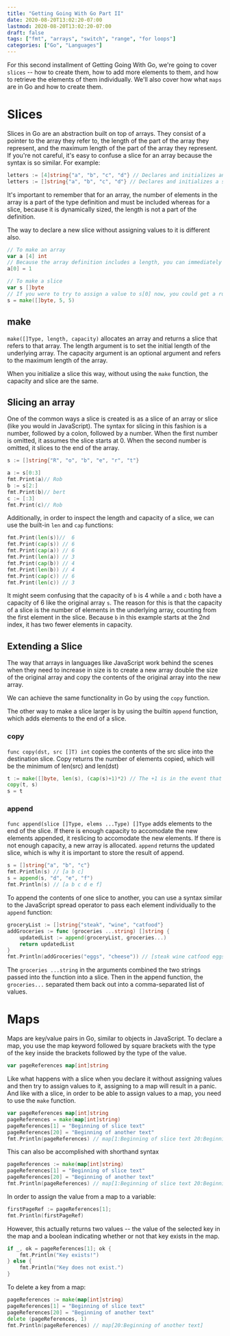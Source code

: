```yaml
---
title: "Getting Going With Go Part II"
date: 2020-08-20T13:02:20-07:00
lastmod: 2020-08-20T13:02:20-07:00
draft: false
tags: ["fmt", "arrays", "switch", "range", "for loops"]
categories: ["Go", "Languages"]
---
```


For this second installment of Getting Going With Go, we're going to cover `slices` -- how to create them, how to add more elements to them, and how to retrieve the elements of them individually.  We'll also cover how what `maps` are in Go and how to create them.
<!--more--> 


# Slices

Slices in Go are an abstraction built on top of arrays.  They consist of a pointer to the array they refer to, the length of the part of the array they represent, and the maximum length of the part of the array they represent.  If you're not careful, it's easy to confuse a slice for an array because the syntax is so similar.  For example:

```go
letters := [4]string{"a", "b", "c", "d"} // Declares and initializes an array literal
letters := []string{"a", "b", "c", "d"} // Declares and initializes a slice literal
```

It's important to remember that for an array, the number of elements in the array is a part of the type definition and must be included whereas for a slice, because it is dynamically sized, the length is not a part of the definition.

The way to declare a new slice without assigning values to it is different also.

```go
// To make an array
var a [4] int
// Because the array definition includes a length, you can immediately assign values to indexes
a[0] = 1

// To make a slice
var s []byte
// If you were to try to assign a value to s[0] now, you could get a runtime panic for trying to assign a value beyond the array/slice.  In order to allow for the assigning of values to the slice, you need to use the make function
s = make([]byte, 5, 5)
```

## make

`make([]Type, length, capacity)` allocates an array and returns a slice that refers to that array.  The length argument is to set the initial length of the underlying array.  The capacity argument is an optional argument and refers to the maximum length of the array.

When you initialize a slice this way, without using the `make` function, the capacity and slice are the same.

## Slicing an array

One of the common ways a slice is created is as a slice of an array or slice (like you would in JavaScript).  The syntax for slicing in this fashion is a number, followed by a colon, followed by a number.  When the first number is omitted, it assumes the slice starts at 0.  When the second number is omitted, it slices to the end of the array.

```go
s := []string{"R", "o", "b", "e", "r", "t"}

a := s[0:3] 
fmt.Print(a)// Rob
b := s[2:]
fmt.Print(b)// bert
c := [:3] 
fmt.Print(c)// Rob
```

Additionally, in order to inspect the length and capacity of a slice, we can use the built-in `len` and `cap` functions:

```go
fmt.Print(len(s))//  6
fmt.Print(cap(s)) // 6
fmt.Print(cap(a)) // 6
fmt.Print(len(a)) // 3
fmt.Print(cap(b)) // 4
fmt.Print(len(b)) // 4
fmt.Print(cap(c)) // 6
fmt.Print(len(c)) // 3
```

It might seem confusing that the capacity of `b` is 4 while `a` and `c` both have a capacity of 6 like the original array `s`.  The reason for this is that the capacity of a slice is the number of elements in the underlying array, counting from the first element in the slice.  Because `b` in this example starts at the 2nd index, it has two fewer elements in capacity.

## Extending a Slice

The way that arrays in languages like JavaScript work behind the scenes when they need to increase in size is to create a new array double the size of the original array and copy the contents of the original array into the new array.

We can achieve the same functionality in Go by using the `copy` function.

The other way to make a slice larger is by using the builtin `append` function, which adds elements to the end of a slice.

### copy

`func copy(dst, src []T) int` copies the contents of the src slice into the destination slice.   Copy returns the number of elements copied, which will be the minimum of len(src) and len(dst)
```go
t := make([]byte, len(s), (cap(s)+1)*2) // The +1 is in the event that the capacity is 0
copy(t, s)
s = t
```

### append

`func append(slice []Type, elems ...Type) []Type` adds elements to the end of the slice.  If there is enough capacity to accomodate the new elements appended, it reslicing to accomodate the new elements.  If there is not enough capacity, a new array is allocated.  `append` returns the updated slice, which is why it is important to store the result of append.

```go
s = []string{"a", "b", "c"}
fmt.Println(s) // [a b c]
s = append(s, "d", "e", "f")
fmt.Println(s) // [a b c d e f]
```

To append the contents of one slice to another, you can use a syntax similar to the JavaScript spread operator to pass each element individually to the `append` function:

```go
groceryList := []string{"steak", "wine", "catfood"}
addGroceries := func (groceries ...string) []string {
    updatedList := append(groceryList, groceries...)
    return updatedList
}
fmt.Println(addGroceries("eggs", "cheese")) // [steak wine catfood eggs cheese]
```
The `groceries ...string` in the arguments combined the two strings passed into the function into a slice.  Then in the append function, the `groceries...` separated them back out into a comma-separated list of values.

# Maps

Maps are key/value pairs in Go, similar to objects in JavaScript.  To declare a map, you use the map keyword followed by square brackets with the type of the key inside the brackets followed by the type of the value.

```go
var pageReferences map[int]string
```

Like what happens with a slice when you declare it without assigning values and then try to assign values to it, assigning to a map will result in a panic.  And like with a slice, in order to be able to assign values to a map, you need to use the `make` function.

```go
var pageReferences map[int]string
pageReferences = make(map[int]string)
pageReferences[1] = "Beginning of slice text"
pageReferences[20] = "Beginning of another text"
fmt.Println(pageReferences) // map[1:Beginning of slice text 20:Beginning of another text]
```

This can also be accomplished with shorthand syntax

```go
pageReferences := make(map[int]string)
pageReferences[1] = "Beginning of slice text"
pageReferences[20] = "Beginning of another text"
fmt.Println(pageReferences) // map[1:Beginning of slice text 20:Beginning of another text]
```

In order to assign the value from a map to a variable:
```go
firstPageRef := pageReferences[1];
fmt.Println(firstPageRef)
```

However, this actually returns two values -- the value of the selected key in the map and a boolean indicating whether or not that key exists in the map.

```go
if _, ok = pageReferences[1]; ok {
    fmt.Println("Key exists!")
} else {
    fmt.Println("Key does not exist.")
}
```

To delete a key from a map:
```go
pageReferences := make(map[int]string)
pageReferences[1] = "Beginning of slice text"
pageReferences[20] = "Beginning of another text"
delete (pageReferences, 1)
fmt.Println(pageReferences) // map[20:Beginning of another text]
```

